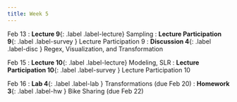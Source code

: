 ```yaml
---
title: Week 5
---
```


Feb 13
: **Lecture 9**{: .label .label-lecture} Sampling
: **Lecture Participation 9**{: .label .label-survey } Lecture Participation 9
: **Discussion 4**{: .label .label-disc } Regex, Visualization, and Transformation

Feb 15
: **Lecture 10**{: .label .label-lecture} Modeling, SLR
: **Lecture Participation 10**{: .label .label-survey } Lecture Participation 10

Feb 16
: **Lab 4**{: .label .label-lab } Transformations (due Feb 20)
: **Homework 3**{: .label .label-hw } Bike Sharing (due Feb 22)
